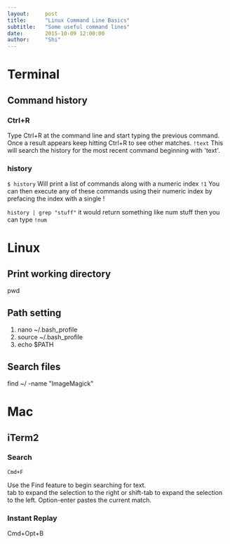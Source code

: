 ```yaml
---
layout:     post
title:      "Linux Command Line Basics"
subtitle:   "Some useful command lines"
date:       2015-10-09 12:00:00
author:     "Shi"
---
```



# Terminal 

## Command history

### Ctrl+R

Type Ctrl+R at the command line and start typing the previous command. Once a result appears keep hitting Ctrl+R to see other matches. 
`!text`
This will search the history for the most recent command beginning with 'text'.

### history

`$ history`
Will print a list of commands along with a numeric index
`!1`
You can then execute any of these commands using their numeric index by prefacing the index with a single !

`history | grep "stuff"`
it would return something like
num stuff
then you can type
`!num`

# Linux

## Print working directory

pwd

## Path setting

1. nano ~/.bash_profile
2. source ~/.bash_profile
3. echo $PATH 

## Search files

find ~/ -name "ImageMagick"

## 



## 



# Mac

## iTerm2

### Search

`Cmd+F`

Use the Find feature to begin searching for text.  
tab to expand the selection to the right or 
shift-tab to expand the selection to the left. 
Option-enter pastes the current match.

### Instant Replay

Cmd+Opt+B



